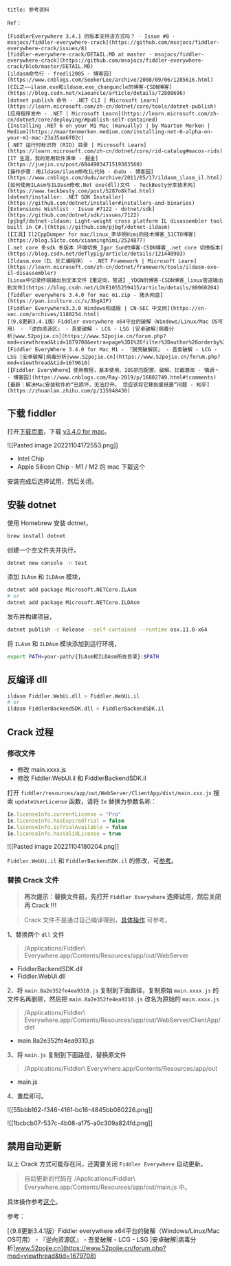 ```ad-note
title: 参考资料

Ref：

[FiddlerEverywhere 3.4.1 的版本支持该方式吗？ · Issue #8 · msojocs/fiddler-everywhere-crack](https://github.com/msojocs/fiddler-everywhere-crack/issues/8)
[fiddler-everywhere-crack/DETAIL.MD at master · msojocs/fiddler-everywhere-crack](https://github.com/msojocs/fiddler-everywhere-crack/blob/master/DETAIL.MD)
[ildasm命令行 - fredli2005 - 博客园](https://www.cnblogs.com/SeekerLee/archive/2008/09/06/1285616.html)
[CIL之——ilasm.exe和ildasm.exe_changuncle的博客-CSDN博客](https://blog.csdn.net/xiaouncle/article/details/72808696)
[dotnet publish 命令 - .NET CLI | Microsoft Learn](https://learn.microsoft.com/zh-cn/dotnet/core/tools/dotnet-publish)
[应用程序发布 - .NET | Microsoft Learn](https://learn.microsoft.com/zh-cn/dotnet/core/deploying/#publish-self-contained)
[Installing .NET 6 on your M1 Mac (manually) | by Maarten Merken | Medium](https://maartenmerken.medium.com/installing-net-6-alpha-on-your-m1-mac-23a35aa6f02c)
[.NET 运行时标识符 (RID) 目录 | Microsoft Learn](https://learn.microsoft.com/zh-cn/dotnet/core/rid-catalog#macos-rids)
[IT 生涯，我的常用软件清单 - 掘金](https://juejin.cn/post/6844903471519383560)
[操作步骤：用ildasm/ilasm修改IL代码 - dudu - 博客园](https://www.cnblogs.com/dudu/archive/2011/05/17/ildasm_ilasm_il.html)
[如何使用ILAsm与ILDasm修改.Net exe(dll)文件 - TeckBesty分享技术网](https://www.teckbesty.com/post/5287o8k7ad.html)
[dotnet/installer: .NET SDK Installer](https://github.com/dotnet/installer#installers-and-binaries)
[Extensions Wishlist · Issue #7122 · dotnet/sdk](https://github.com/dotnet/sdk/issues/7122)
[pjbgf/dotnet-ildasm: Light-weight cross platform IL disassembler tool built in C#.](https://github.com/pjbgf/dotnet-ildasm)
[【工具】Il2CppDumper for mac/linux_李华明Himi的技术博客_51CTO博客](https://blog.51cto.com/xiaominghimi/2524877)
[.net core 多sdk 多版本 环境切换_Igor Sun的博客-CSDN博客_.net core 切换版本](https://blog.csdn.net/deflypig/article/details/121448903)
[Ildasm.exe（IL 反汇编程序） - .NET Framework | Microsoft Learn](https://learn.microsoft.com/zh-cn/dotnet/framework/tools/ildasm-exe-il-disassembler)
[Linux中记录终端输出到文本文件【重定向，管道】_YDQN的博客-CSDN博客_linux管道输出到文件](https://blog.csdn.net/LOVE1055259415/article/details/80060204)
[fiddler everywhere 3.4.0 for mac m1.zip - 猪头网盘](https://pan.iculture.cc/s/3bgAIP)
[Fiddler Everywhere3.3.0 Windows和谐版 | CN-SEC 中文网](https://cn-sec.com/archives/1180254.html)
[（9.8更新3.4.1版）Fiddler everywhere x64平台的破解（Windows/Linux/Mac OS可用） - 『逆向资源区』 - 吾爱破解 - LCG - LSG |安卓破解|病毒分析|www.52pojie.cn](https://www.52pojie.cn/forum.php?mod=viewthread&tid=1679708&extra=page%3D1%26filter%3Dauthor%26orderby%3Ddateline)
[Fiddler EveryWhere 3.4.0 for Mac M1 - 『脱壳破解区』 - 吾爱破解 - LCG - LSG |安卓破解|病毒分析|www.52pojie.cn](https://www.52pojie.cn/forum.php?mod=viewthread&tid=1679610)
[【Fiddler EveryWhere】使用教程，基本使用、IOS抓包配置、破解、拦截篡改 - 情调丶 - 博客园](https://www.cnblogs.com/Ray-2019/p/16802749.html#!comments)
[最新｜解决Mac安装软件的“已损坏，无法打开。 您应该将它移到废纸篓”问题 - 知乎](https://zhuanlan.zhihu.com/p/135948430)
```

## 下载 fiddler

打开[下载页面](https://www.telerik.com/download/fiddler-everywhere)，下载 [v3.4.0 for mac](https://downloads.getfiddler.com/mac-arm64/Fiddler%20Everywhere%203.4.0.dmg)。

![[Pasted image 20221104172553.png]]

- Intel Chip 
- Apple Silicon Chip - M1 / M2 的 mac 下载这个

安装完成后选择试用，然后关闭。

## 安装 dotnet

使用 Homebrew 安装 dotnet，

```sh
brew install dotnet
```

创建一个空文件夹并执行，

```sh
dotnet new console -n test
```

添加 `ILAsm` 和 `ILDAsm` 模块，

```sh
dotnet add package Microsoft.NETCore.ILAsm
# or
dotnet add package Microsoft.NETCore.ILDAsm
```

发布并构建项目，

```sh
dotnet publish -c Release --self-contained --runtime osx.11.0-x64
```

将 `ILAsm` 和 `ILDAsm` 模块添加到运行环境，

```sh
export PATH=your-path/{ILAsm和ILDAsm所在目录}:$PATH
```

## 反编译 dll

```sh
ildasm Fiddler.WebUi.dll > Fiddler.WebUi.il
# or
ildasm FiddlerBackendSDK.dll > FiddlerBackendSDK.il
```

## Crack 过程

### 修改文件

- 修改 main.xxxx.js
- 修改 Fiddler.WebUi.il 和 FiddlerBackendSDK.il

打开 `fiddler/resources/app/out/WebServer/ClientApp/dist/main.xxx.js` 搜索 `updateUserLicense` 函数，请将 `Ie` 替换为参数名称：

```js
Ie.licenseInfo.currentLicense = "Pro"
Ie.licenseInfo.hasExpiredTrial = false
Ie.licenseInfo.isTrialAvailable = false
Ie.licenseInfo.hasValidLicense = true
```

![[Pasted image 20221104180204.png]]

`Fiddler.WebUi.il` 和 `FiddlerBackendSDK.il` 的修改，可[参考](https://github.com/msojocs/fiddler-everywhere-crack/blob/master/DETAIL.MD)。

### 替换 Crack 文件

> **再次提示：替换文件前，先打开 `Fiddler Everywhere` 选择试用，然后关闭再 Crack !!!**

> Crack 文件不是通过自己编译得到，[具体操作](https://github.com/msojocs/fiddler-everywhere-crack/issues/8#issuecomment-1303012900) 可参考。

1、替换两个 `dll` 文件

> /Applications/Fiddler\ Everywhere.app/Contents/Resources/app/out/WebServer

- FiddlerBackendSDK.dll
- Fiddler.WebUi.dll

2、将 `main.8a2e352fe4ea9310.js` 复制到下面路径，复制原始 `main.xxxx.js` 的文件名再删除，然后把 `main.8a2e352fe4ea9310.js` 改名为原始的 `main.xxxx.js`

> /Applications/Fiddler\ Everywhere.app/Contents/Resources/app/out/WebServer/ClientApp/dist

- main.8a2e352fe4ea9310.js

3、将 `main.js` 复制到下面路径，替换原文件

> /Applications/Fiddler\ Everywhere.app/Contents/Resources/app/out

- main.js

4、重启即可。

![[55bbb162-f346-416f-bc16-4845bb080226.png]]

![[1bcbcb07-537c-4b08-a175-a0c309a824fd.png]]

## 禁用自动更新

以上 Crack 方式可能存在问，还需要关闭 `Fiddler Everywhere` 自动更新。

> 自动更新的代码在 /Applications/Fiddler\ Everywhere.app/Contents/Resources/app/out/main.js 中。

具体操作参考[这个](https://github.com/msojocs/fiddler-everywhere-crack/issues/8#issuecomment-1303161696)。

参考：

[（9.8更新3.4.1版）Fiddler everywhere x64平台的破解（Windows/Linux/Mac OS可用） - 『逆向资源区』 - 吾爱破解 - LCG - LSG |安卓破解|病毒分析|www.52pojie.cn](https://www.52pojie.cn/forum.php?mod=viewthread&tid=1679708)